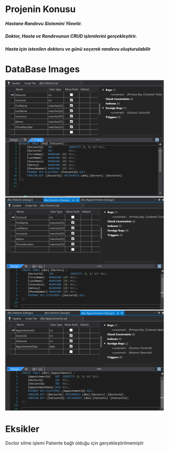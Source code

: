 # Projenin Konusu 

<h5>Hastane Randevu Sistemini Yönetir.</h5>
<h5>Doktor, Hasta ve Randevunun CRUD işlemlerini gerçekleştirir.</h5> 
<h5>Hasta için istenilen doktoru ve günü seçerek randevu oluşturulabilir</h5>

# DataBase Images

<img src="https://github.com/feyzanursaka/HospitalManagement-frontend/blob/master/ss/11.PNG">
<img src="https://github.com/feyzanursaka/HospitalManagement-frontend/blob/master/ss/12.PNG">
<img src="https://github.com/feyzanursaka/HospitalManagement-frontend/blob/master/ss/13.PNG">

# Eksikler
Doctor silme işlemi Patiente bağlı olduğu için gerçekleştirilmemiştir
